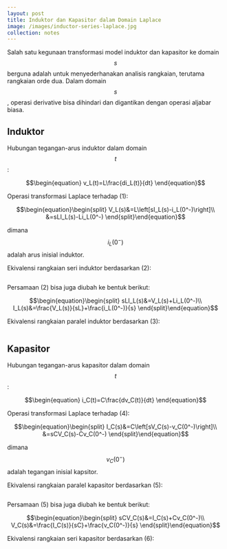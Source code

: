 ```yaml
---
layout: post
title: Induktor dan Kapasitor dalam Domain Laplace
image: /images/inductor-series-laplace.jpg
collection: notes
---
```


Salah satu kegunaan transformasi model induktor dan kapasitor ke domain $$s$$ berguna adalah untuk menyederhanakan analisis rangkaian, terutama rangkaian orde dua. Dalam domain $$s$$, operasi derivative bisa dihindari dan digantikan dengan operasi aljabar biasa. 

## Induktor

Hubungan tegangan-arus induktor dalam domain $$t$$:

$$\begin{equation}
v_L(t)=L\frac{di_L(t)}{dt}
\end{equation}$$

Operasi transformasi Laplace terhadap (1):

$$\begin{equation}\begin{split}
V_L(s)&=L\left[sI_L(s)-i_L(0^-)\right]\\
&=sLI_L(s)-Li_L(0^-)
\end{split}\end{equation}$$

dimana $$i_L(0^-)$$ adalah arus inisial induktor. 

Ekivalensi rangkaian seri induktor berdasarkan (2):

<figure class="center">
    <img src="{{ site.url }}{{ site.baseurl }}/images/inductor-series-laplace.jpg" alt="">
</figure>

Persamaan (2) bisa juga diubah ke bentuk berikut:

$$\begin{equation}\begin{split}
sLI_L(s)&=V_L(s)+Li_L(0^-)\\
I_L(s)&=\frac{V_L(s)}{sL}+\frac{i_L(0^-)}{s}
\end{split}\end{equation}$$

Ekivalensi rangkaian paralel induktor berdasarkan (3):

<figure class="center">
    <img src="{{ site.url }}{{ site.baseurl }}/images/inductor-paralel-laplace.jpg" alt="">
</figure>

## Kapasitor

Hubungan tegangan-arus kapasitor dalam domain $$t$$:

$$\begin{equation}
i_C(t)=C\frac{dv_C(t)}{dt}
\end{equation}$$

Operasi transformasi Laplace terhadap (4):

$$\begin{equation}\begin{split}
I_C(s)&=C\left[sV_C(s)-v_C(0^-)\right]\\
&=sCV_C(s)-Cv_C(0^-)
\end{split}\end{equation}$$

dimana $$v_C(0^-)$$ adalah tegangan inisial kapsitor. 

Ekivalensi rangkaian paralel kapasitor berdasarkan (5):

<figure class="center">
    <img src="{{ site.url }}{{ site.baseurl }}/images/capacitor-paralel-laplace.jpg" alt="">
</figure>

Persamaan (5) bisa juga diubah ke bentuk berikut:

$$\begin{equation}\begin{split}
sCV_C(s)&=I_C(s)+Cv_C(0^-)\\
V_C(s)&=\frac{I_C(s)}{sC}+\frac{v_C(0^-)}{s}
\end{split}\end{equation}$$

Ekivalensi rangkaian seri kapasitor berdasarkan (6):

<figure class="center">
    <img src="{{ site.url }}{{ site.baseurl }}/images/capacitor-series-laplace.jpg" alt="">
</figure>
